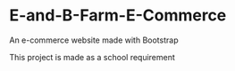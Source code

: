 # E-and-B-Farm-E-Commerce
 An e-commerce website made with Bootstrap

This project is made as a school requirement
